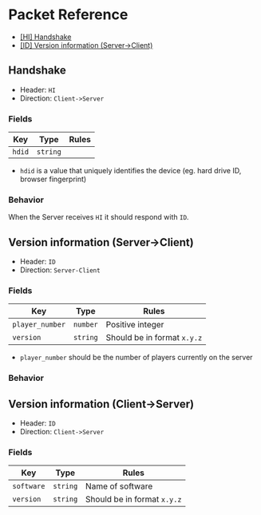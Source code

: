 # Packet Reference

- [[HI] Handshake](#Handshake)
- [[ID] Version information (Server->Client)](#version-information-server-client)

## Handshake

- Header: `HI`
- Direction: `Client->Server`

### Fields

| Key    | Type        | Rules |
|--------|-------------|-------|
| `hdid` | `string`    |       |

- `hdid` is a value that uniquely identifies the device (eg. hard drive ID, browser fingerprint)

### Behavior

When the Server receives `HI` it should
respond with `ID`.

## Version information (Server->Client)

- Header: `ID`
- Direction: `Server-Client`

### Fields

| Key             | Type     | Rules                       |
|-----------------|----------|-----------------------------|
| `player_number` | `number` | Positive integer            |
| `version`       | `string` | Should be in format `x.y.z` |

- `player_number` should be the number of players currently on the server

### Behavior


## Version information (Client->Server)

- Header: `ID`
- Direction: `Client->Server`

### Fields

| Key        | Type     | Rules                       |
|------------|----------|-----------------------------|
| `software` | `string` | Name of software            |
| `version`  | `string` | Should be in format `x.y.z` |

